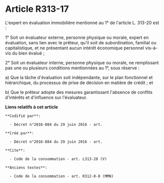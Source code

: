 # Article R313-17

L'expert en évaluation immobilière mentionné au 1° de l'article L. 313-20 est : 

1° Soit un évaluateur externe, personne physique ou morale, expert en évaluation, sans lien avec le prêteur, qu'il soit de
subordination, familial ou capitalistique, et ne présentant aucun intérêt économique personnel vis-à-vis du bien évalué ; 

2° Soit un évaluateur interne, personne physique ou morale, ne remplissant pas une ou plusieurs conditions mentionnées au 1°,
sous réserve : 

a) Que la tâche d'évaluation soit indépendante, sur le plan fonctionnel et hiérarchique, du processus de prise de décision en
matière de crédit ; et 

b) Que le prêteur adopte des mesures garantissant l'absence de conflits d'intérêts et d'influence sur l'évaluateur.

**Liens relatifs à cet article**

	**Codifié par**:

	  - Décret n°2016-884 du 29 juin 2016 - art.

	**Créé par**:

	  - Décret n°2016-884 du 29 juin 2016 - art.

	**Cite**:

	  - Code de la consommation - art. L313-20 (V)

	**Anciens textes**:

	  - Code de la consommation - art. R312-0-8 (MMN)
